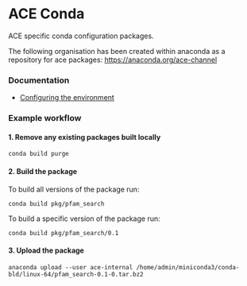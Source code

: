 # ACE Conda
ACE specific conda configuration packages.


The following organisation has been created within anaconda as a repository for ace packages:
https://anaconda.org/ace-channel

### Documentation
* [Configuring the environment](doc/environment.md)

### Example workflow

#### 1. Remove any existing packages built locally
`conda build purge`

#### 2. Build the package
To build all versions of the package run:

`conda build pkg/pfam_search`

To build a specific version of the package run:

`conda build pkg/pfam_search/0.1`

#### 3. Upload the package
`anaconda upload --user ace-internal /home/admin/miniconda3/conda-bld/linux-64/pfam_search-0.1-0.tar.bz2`

